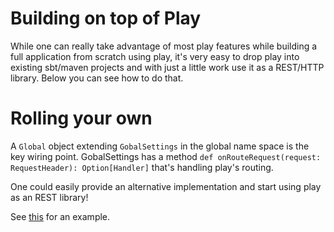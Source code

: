 # Building on top of Play

While one can really take advantage of most play features while building a full application from scratch using play, it's very easy to drop play into existing sbt/maven projects and with just a little work use it as a REST/HTTP library. Below you can see how to do that.

# Rolling your own

A ```Global``` object extending ```GobalSettings``` in the global name space is the key wiring point. GobalSettings has a method ``` def onRouteRequest(request: RequestHeader): Option[Handler] ``` that's handling play's routing. 

One could easily provide an alternative implementation and start using play as an REST library! 

See [this](https://github.com/typesafehub/play2-mini/blob/master/src/main/scala/com/typesafe/play/mini/Setup.scala) for an example.